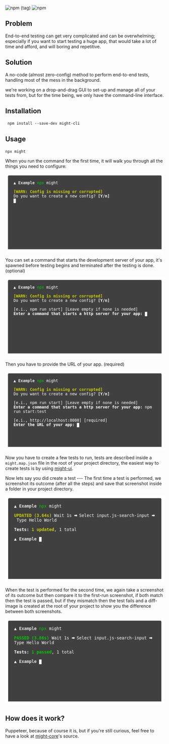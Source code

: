 ![npm (tag)](https://img.shields.io/npm/v/might-cli/latest)
![npm](https://img.shields.io/npm/dm/might-cli)

## Problem

End-to-end testing can get very complicated and can be overwhelming; especially if you want to start testing a huge app, that would take a lot of time and afford, and will boring and repetitive.

## Solution

A no-code (almost zero-config) method to perform end-to-end tests, handling most of the mess in the background.

we're working on a drop-and-drag GUI to set-up and manage all of your tests from, but for the time being, we only have the command-line interface.

## Installation
`
npm install --save-dev might-cli`

## Usage

`npx might`

When you run the command for the first time, it will walk you through all the things you need to configure:

[![](./screenshots/1.png)]()

You can set a command that starts the development server of your app, it's spawned before testing begins and terminated after the testing is done. (optional)

[![](./screenshots/2.png)]()

Then you have to provide the URL of your app. (required)

[![](./screenshots/3.png)]()

Now you have to create a few tests to run, tests are described inside a ```might.map.json``` file in the root of your project directory, the easiest way to create tests is by using [might-ui](https://github.com/ItsKerolos/Might).

Now lets say you did create a test --- The first time a test is performed, we screenshot its outcome (after all the steps) and save that screenshot inside a folder in your project directory.

[![](./screenshots/4.png)]()


When the test is performed for the second time, we again take a screenshot of its outcome but then compare it to the first-run screenshot, if both match then the test is passed, but if they mismatch then the test fails and a diff-image is created at the root of your project to show you the difference between both screenshots.

[![](./screenshots/5.png)]()


## How does it work?

Puppeteer, because of course it is, but if you're still curious, feel free to have a look at [might-core](https://github.com/ItsKerolos/might-core)'s source.
